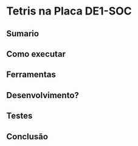 # Tetris na Placa DE1-SOC


## Sumario

## Como executar

## Ferramentas

## Desenvolvimento?

## Testes

## Conclusão
